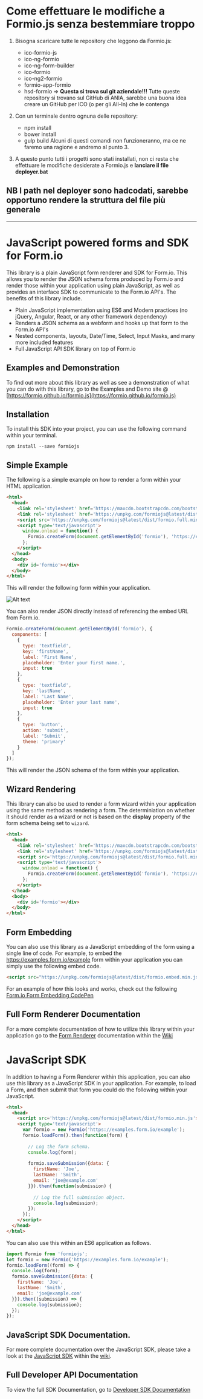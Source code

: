 # Come effettuare le modifiche a Formio.js senza bestemmiare troppo

1. Bisogna scaricare tutte le repository che leggono da Formio.js:
	- ico-formio-js
	- ico-ng-formio
	- ico-ng-form-builder
	- ico-formio
	- ico-ng2-formio
	- formio-app-formio
	- hsd-formio => **Questa si trova sul git aziendale!!!**
Tutte queste repository si trovano sul GitHub di ANIA, sarebbe una buona idea creare un GitHub per ICO (o per gli All-In) che le contenga

2. Con un terminale dentro ognuna delle repository:
	- npm install
	- bower install
	- gulp build
Alcuni di questi comandi non funzioneranno, ma ce ne faremo una ragione e andremo al punto 3.
3. A questo punto tutti i progetti sono stati installati, non ci resta che effettuare le modifiche desiderate a Formio.js e **lanciare il file deployer.bat**
## NB I path nel deployer sono hadcodati, sarebbe opportuno rendere la struttura del file più generale

---------------------------------

# JavaScript powered forms and SDK for Form.io
This library is a plain JavaScript form renderer and SDK for Form.io. This allows you to render the JSON schema forms produced by Form.io and render those within your application using plain JavaScript, as well as provides an interface SDK to communicate to the Form.io API's. The benefits of this library include.

 - Plain JavaScript implementation using ES6 and Modern practices (no jQuery, Angular, React, or any other framework dependency)
 - Renders a JSON schema as a webform and hooks up that form to the Form.io API's
 - Nested components, layouts, Date/Time, Select, Input Masks, and many more included features
 - Full JavaScript API SDK library on top of Form.io
 
## Examples and Demonstration
To find out more about this library as well as see a demonstration of what you can do with this library, go to the Examples and Demo site @ [https://formio.github.io/formio.js](https://formio.github.io/formio.js)
 
## Installation
To install this SDK into your project, you can use the following command within your terminal.

```
npm install --save formiojs
```
 
## Simple Example
The following is a simple example on how to render a form within your HTML application.

```html
<html>
  <head>
    <link rel='stylesheet' href='https://maxcdn.bootstrapcdn.com/bootstrap/3.3.7/css/bootstrap.min.css'>
    <link rel='stylesheet' href='https://unpkg.com/formiojs@latest/dist/formio.full.min.css'>
    <script src='https://unpkg.com/formiojs@latest/dist/formio.full.min.js'></script>
    <script type='text/javascript'>
      window.onload = function() {
        Formio.createForm(document.getElementById('formio'), 'https://examples.form.io/example');
      };
    </script>
  </head>
  <body>
    <div id='formio'></div>
  </body>
</html>
```

This will render the following form within your application.

![Alt text](https://monosnap.com/file/iOZ1yB0wPntJLWQwyhdt7ucToLHEfF.png)

You can also render JSON directly instead of referencing the embed URL from Form.io.

```js
Formio.createForm(document.getElementById('formio'), {
  components: [
    {
      type: 'textfield',
      key: 'firstName',
      label: 'First Name',
      placeholder: 'Enter your first name.',
      input: true
    },
    {
      type: 'textfield',
      key: 'lastName',
      label: 'Last Name',
      placeholder: 'Enter your last name',
      input: true
    },
    {
      type: 'button',
      action: 'submit',
      label: 'Submit',
      theme: 'primary'
    }
  ]
});
```

This will render the JSON schema of the form within your application.

## Wizard Rendering
This library can also be used to render a form wizard within your application using the same method as rendering a form.
The determiniation on whether it should render as a wizard or not is based on the **display** property of the form schema 
being set to ```wizard```.

```html
<html>
  <head>
    <link rel='stylesheet' href='https://maxcdn.bootstrapcdn.com/bootstrap/3.3.7/css/bootstrap.min.css'>
    <link rel='stylesheet' href='https://unpkg.com/formiojs@latest/dist/formio.full.min.css'>
    <script src='https://unpkg.com/formiojs@latest/dist/formio.full.min.js'></script>
    <script type='text/javascript'>
      window.onload = function() {
        Formio.createForm(document.getElementById('formio'), 'https://examples.form.io/wizard');
      };
    </script>
  </head>
  <body>
    <div id='formio'></div>
  </body>
</html>
```

## Form Embedding
You can also use this library as a JavaScript embedding of the form using a single line of code. For example, to embed the https://examples.form.io/example form within your application you can simply use the following embed code.

```html
<script src="https://unpkg.com/formiojs@latest/dist/formio.embed.min.js?src=https://examples.form.io/example"></script>
```

For an example of how this looks and works, check out the following [Form.io Form Embedding CodePen](http://codepen.io/travist/pen/ggQOBa)

## Full Form Renderer Documentation
For a more complete documentation of how to utilize this library within your application go to the [Form Renderer](https://github.com/formio/formio.js/wiki/Form-Renderer) documentation within the [Wiki](https://github.com/formio/formio.js/wiki)

# JavaScript SDK
In addition to having a Form Renderer within this application, you can also use this library as a JavaScript SDK in your application. For example, to load a Form, and then submit that form you could do the following within your JavaScript.

```html
<html>
  <head>
    <script src='https://unpkg.com/formiojs@latest/dist/formio.min.js'></script>
    <script type='text/javascript'>
      var formio = new Formio('https://examples.form.io/example');
      formio.loadForm().then(function(form) {
      
        // Log the form schema.
        console.log(form);
        
        formio.saveSubmission({data: {
          firstName: 'Joe',
          lastName: 'Smith',
          email: 'joe@example.com'
        }}).then(function(submission) {
        
          // Log the full submission object.
          console.log(submission);
        });
      });
    </script>
  </head>
</html>
```

You can also use this within an ES6 application as follows.

```js
import Formio from 'formiojs';
let formio = new Formio('https://examples.form.io/example');
formio.loadForm((form) => {
  console.log(form);
  formio.saveSubmission({data: {
    firstName: 'Joe',
    lastName: 'Smith',
    email: 'joe@example.com'
  }}).then((submission) => {
    console.log(submission);
  });
});
```

## JavaScript SDK Documentation.
For more complete documentation over the JavaScript SDK, please take a look at the [JavaScript SDK](https://github.com/formio/formio.js/wiki/JavaScript-API) within the [wiki](https://github.com/formio/formio.js/wiki).

## Full Developer API Documentation
To view the full SDK Documentation, go to [Developer SDK Documentation](https://formio.github.io/formio.js/docs/)
